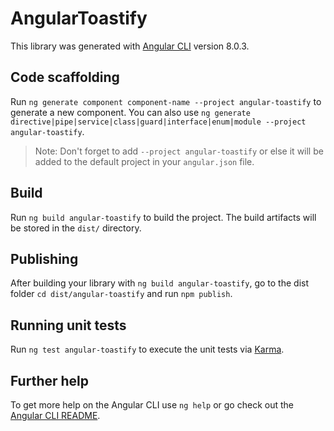 # AngularToastify

This library was generated with [Angular CLI](https://github.com/angular/angular-cli) version 8.0.3.

## Code scaffolding

Run `ng generate component component-name --project angular-toastify` to generate a new component. You can also use `ng generate directive|pipe|service|class|guard|interface|enum|module --project angular-toastify`.
> Note: Don't forget to add `--project angular-toastify` or else it will be added to the default project in your `angular.json` file. 

## Build

Run `ng build angular-toastify` to build the project. The build artifacts will be stored in the `dist/` directory.

## Publishing

After building your library with `ng build angular-toastify`, go to the dist folder `cd dist/angular-toastify` and run `npm publish`.

## Running unit tests

Run `ng test angular-toastify` to execute the unit tests via [Karma](https://karma-runner.github.io).

## Further help

To get more help on the Angular CLI use `ng help` or go check out the [Angular CLI README](https://github.com/angular/angular-cli/blob/master/README.md).

